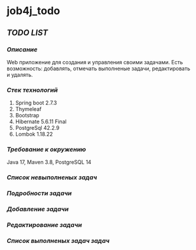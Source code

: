 # job4j_todo

## *TODO LIST*

### *Описание*
Web приложение для создания и управления своими задачами.
Есть возможность: добавлять, отмечать выполненые задачи, редактировать и удалять.
    
### *Стек технологий*

1. Spring boot 2.7.3
2. Thymeleaf
3. Bootstrap
4. Hibernate 5.6.11 Final
5. PostgreSql 42.2.9
6. Lombok 1.18.22
      
### *Требование к окружению*
Java 17, Maven 3.8, PostgreSQL 14


### *Список невыполненых задач*


### *Подробности задачи*


### *Добавление задачи*


### *Редактирование задачи*


### *Список выполненых задач задач*
